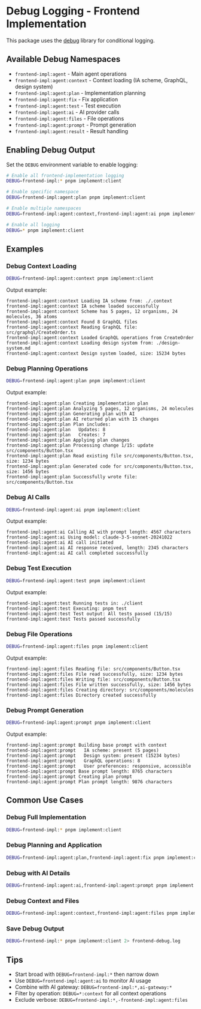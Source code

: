 # Debug Logging - Frontend Implementation

This package uses the [debug](https://www.npmjs.com/package/debug) library for conditional logging.

## Available Debug Namespaces

- `frontend-impl:agent` - Main agent operations
- `frontend-impl:agent:context` - Context loading (IA scheme, GraphQL, design system)
- `frontend-impl:agent:plan` - Implementation planning
- `frontend-impl:agent:fix` - Fix application
- `frontend-impl:agent:test` - Test execution
- `frontend-impl:agent:ai` - AI provider calls
- `frontend-impl:agent:files` - File operations
- `frontend-impl:agent:prompt` - Prompt generation
- `frontend-impl:agent:result` - Result handling

## Enabling Debug Output

Set the `DEBUG` environment variable to enable logging:

```bash
# Enable all frontend-implementation logging
DEBUG=frontend-impl:* pnpm implement:client

# Enable specific namespace
DEBUG=frontend-impl:agent:plan pnpm implement:client

# Enable multiple namespaces
DEBUG=frontend-impl:agent:context,frontend-impl:agent:ai pnpm implement:client

# Enable all logging
DEBUG=* pnpm implement:client
```

## Examples

### Debug Context Loading

```bash
DEBUG=frontend-impl:agent:context pnpm implement:client
```

Output example:

```
frontend-impl:agent:context Loading IA scheme from: ./.context
frontend-impl:agent:context IA scheme loaded successfully
frontend-impl:agent:context Scheme has 5 pages, 12 organisms, 24 molecules, 36 atoms
frontend-impl:agent:context Found 8 GraphQL files
frontend-impl:agent:context Reading GraphQL file: src/graphql/CreateOrder.ts
frontend-impl:agent:context Loaded GraphQL operations from CreateOrder
frontend-impl:agent:context Loading design system from: ./design-system.md
frontend-impl:agent:context Design system loaded, size: 15234 bytes
```

### Debug Planning Operations

```bash
DEBUG=frontend-impl:agent:plan pnpm implement:client
```

Output example:

```
frontend-impl:agent:plan Creating implementation plan
frontend-impl:agent:plan Analyzing 5 pages, 12 organisms, 24 molecules
frontend-impl:agent:plan Generating plan with AI
frontend-impl:agent:plan AI returned plan with 15 changes
frontend-impl:agent:plan Plan includes:
frontend-impl:agent:plan   Updates: 8
frontend-impl:agent:plan   Creates: 7
frontend-impl:agent:plan Applying plan changes
frontend-impl:agent:plan Processing change 1/15: update src/components/Button.tsx
frontend-impl:agent:plan Read existing file src/components/Button.tsx, size: 1234 bytes
frontend-impl:agent:plan Generated code for src/components/Button.tsx, size: 1456 bytes
frontend-impl:agent:plan Successfully wrote file: src/components/Button.tsx
```

### Debug AI Calls

```bash
DEBUG=frontend-impl:agent:ai pnpm implement:client
```

Output example:

```
frontend-impl:agent:ai Calling AI with prompt length: 4567 characters
frontend-impl:agent:ai Using model: claude-3-5-sonnet-20241022
frontend-impl:agent:ai AI call initiated
frontend-impl:agent:ai AI response received, length: 2345 characters
frontend-impl:agent:ai AI call completed successfully
```

### Debug Test Execution

```bash
DEBUG=frontend-impl:agent:test pnpm implement:client
```

Output example:

```
frontend-impl:agent:test Running tests in: ./client
frontend-impl:agent:test Executing: pnpm test
frontend-impl:agent:test Test output: All tests passed (15/15)
frontend-impl:agent:test Tests passed successfully
```

### Debug File Operations

```bash
DEBUG=frontend-impl:agent:files pnpm implement:client
```

Output example:

```
frontend-impl:agent:files Reading file: src/components/Button.tsx
frontend-impl:agent:files File read successfully, size: 1234 bytes
frontend-impl:agent:files Writing file: src/components/Button.tsx
frontend-impl:agent:files File written successfully, size: 1456 bytes
frontend-impl:agent:files Creating directory: src/components/molecules
frontend-impl:agent:files Directory created successfully
```

### Debug Prompt Generation

```bash
DEBUG=frontend-impl:agent:prompt pnpm implement:client
```

Output example:

```
frontend-impl:agent:prompt Building base prompt with context
frontend-impl:agent:prompt   IA scheme: present (5 pages)
frontend-impl:agent:prompt   Design system: present (15234 bytes)
frontend-impl:agent:prompt   GraphQL operations: 8
frontend-impl:agent:prompt   User preferences: responsive, accessible
frontend-impl:agent:prompt Base prompt length: 8765 characters
frontend-impl:agent:prompt Creating plan prompt
frontend-impl:agent:prompt Plan prompt length: 9876 characters
```

## Common Use Cases

### Debug Full Implementation

```bash
DEBUG=frontend-impl:* pnpm implement:client
```

### Debug Planning and Application

```bash
DEBUG=frontend-impl:agent:plan,frontend-impl:agent:fix pnpm implement:client
```

### Debug with AI Details

```bash
DEBUG=frontend-impl:agent:ai,frontend-impl:agent:prompt pnpm implement:client
```

### Debug Context and Files

```bash
DEBUG=frontend-impl:agent:context,frontend-impl:agent:files pnpm implement:client
```

### Save Debug Output

```bash
DEBUG=frontend-impl:* pnpm implement:client 2> frontend-debug.log
```

## Tips

- Start broad with `DEBUG=frontend-impl:*` then narrow down
- Use `DEBUG=frontend-impl:agent:ai` to monitor AI usage
- Combine with AI gateway: `DEBUG=frontend-impl:*,ai-gateway:*`
- Filter by operation: `DEBUG=*:context` for all context operations
- Exclude verbose: `DEBUG=frontend-impl:*,-frontend-impl:agent:files`
